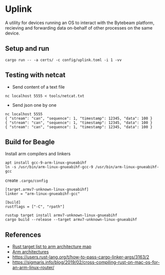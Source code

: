 # Uplink
A utility for devices running an OS to interact with the Bytebeam platform, recieving and forwarding data on-behalf of other processes on the same device.

Setup and run
--------------

```
cargo run -- -a certs/ -c config/uplink.toml -i 1 -vv
```

Testing with netcat
--------------

* Send content of a text file

```
nc localhost 5555 < tools/netcat.txt
```

* Send json one by one

```
nc localhost 5555
{ "stream": "can", "sequence": 1, "timestamp": 12345, "data": 100 }
{ "stream": "can", "sequence": 1, "timestamp": 12345, "data": 100 }
{ "stream": "can", "sequence": 1, "timestamp": 12345, "data": 100 }
```

Build for Beagle
--------------
Install arm compilers and linkers

```
apt install gcc-9-arm-linux-gnueabihf
ln -s /usr/bin/arm-linux-gnueabihf-gcc-9 /usr/bin/arm-linux-gnueabihf-gcc
```
create `.cargo/config`

```
[target.armv7-unknown-linux-gnueabihf]
linker = "arm-linux-gnueabihf-gcc"

[build]
rustflags = ["-C", "rpath"]
```

```
rustup target install armv7-unknown-linux-gnueabihf
cargo build --release --target armv7-unknown-linux-gnueabihf
```

References
----------
* [Rust target list to arm architecture map](https://forge.rust-lang.org/release/platform-support.html)
* [Arm architectures](https://en.wikipedia.org/wiki/List_of_ARM_microarchitectures)
* https://users.rust-lang.org/t/how-to-pass-cargo-linker-args/3163/2 
* https://sigmaris.info/blog/2019/02/cross-compiling-rust-on-mac-os-for-an-arm-linux-router/
